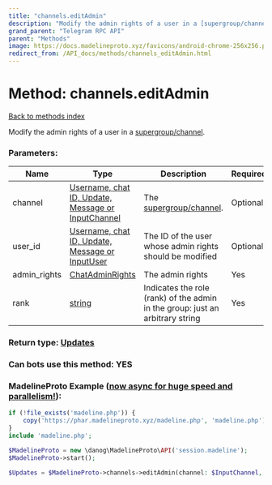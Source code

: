 ```yaml
---
title: "channels.editAdmin"
description: "Modify the admin rights of a user in a [supergroup/channel](https://core.telegram.org/api/channel)."
grand_parent: "Telegram RPC API"
parent: "Methods"
image: https://docs.madelineproto.xyz/favicons/android-chrome-256x256.png
redirect_from: /API_docs/methods/channels_editAdmin.html
---
```

# Method: channels.editAdmin
[Back to methods index](index.html)



Modify the admin rights of a user in a [supergroup/channel](https://core.telegram.org/api/channel).

### Parameters:

| Name     |    Type       | Description | Required |
|----------|---------------|-------------|----------|
|channel|[Username, chat ID, Update, Message or InputChannel](/API_docs/types/InputChannel.html) | The [supergroup/channel](https://core.telegram.org/api/channel). | Optional|
|user\_id|[Username, chat ID, Update, Message or InputUser](/API_docs/types/InputUser.html) | The ID of the user whose admin rights should be modified | Optional|
|admin\_rights|[ChatAdminRights](/API_docs/types/ChatAdminRights.html) | The admin rights | Yes|
|rank|[string](/API_docs/types/string.html) | Indicates the role (rank) of the admin in the group: just an arbitrary string | Yes|


### Return type: [Updates](/API_docs/types/Updates.html)

### Can bots use this method: **YES**


### MadelineProto Example ([now async for huge speed and parallelism!](https://docs.madelineproto.xyz/docs/ASYNC.html)):


```php
if (!file_exists('madeline.php')) {
    copy('https://phar.madelineproto.xyz/madeline.php', 'madeline.php');
}
include 'madeline.php';

$MadelineProto = new \danog\MadelineProto\API('session.madeline');
$MadelineProto->start();

$Updates = $MadelineProto->channels->editAdmin(channel: $InputChannel, user_id: $InputUser, admin_rights: $ChatAdminRights, rank: 'string', );
```


